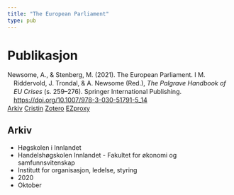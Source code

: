 ```yaml
---
title: "The European Parliament"
type: pub
---
```

<h1>Publikasjon</h1>
<article id="csl-bib-container-ZPHXGJH9" class="csl-bib-container">
  <div class="csl-bib-body" style="line-height: 1.35; padding-left: 1em; text-indent:-1em;">
  <div class="csl-entry">Newsome, A., &amp; Stenberg, M. (2021). The European Parliament. I M. Riddervold, J. Trondal, &amp; A. Newsome (Red.), <i>The Palgrave Handbook of EU Crises</i> (s. 259&#x2013;276). Springer International Publishing. <a href="https://doi.org/10.1007/978-3-030-51791-5_14">https://doi.org/10.1007/978-3-030-51791-5_14</a></div>
</div>
  <div class="csl-bib-buttons">
    <a href="#taxonomy-article-ZPHXGJH9" class="csl-bib-button">Arkiv</a>
    <a href="https://app.cristin.no/results/show.jsf?id=1836353" alt="Cristin URL" class="csl-bib-button">Cristin</a>
    <a href="http://zotero.org/groups/5022929/items/ZPHXGJH9" alt="Zotero URL" class="csl-bib-button">Zotero</a>
    <a href="http://ezproxy.inn.no/login?url=https://doi.org/10.1007/978-3-030-51791-5_14" class="csl-bib-button">EZproxy</a>
  </div>
  <div id="csl-bib-meta-container-ZPHXGJH9"></div>
</article>
<div id="csl-bib-meta-ZPHXGJH9" class="csl-bib-meta">
  <article id="taxonomy-article-ZPHXGJH9" class="taxonomy-article">
    <h1>Arkiv</h1>
    <ul>
      <li>Høgskolen i Innlandet</li>
      <li>Handelshøgskolen Innlandet - Fakultet for økonomi og samfunnsvitenskap</li>
      <li>Institutt for organisasjon, ledelse, styring</li>
      <li>2020</li>
      <li>Oktober</li>
    </ul>
  </article>
</div>
